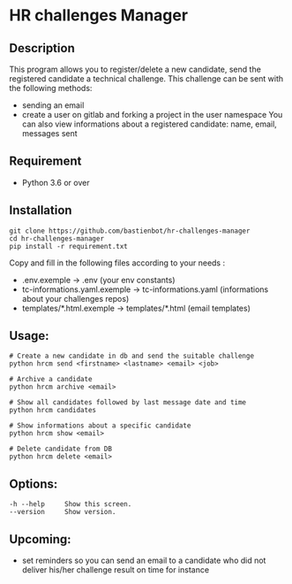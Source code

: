 # HR challenges Manager

## Description
This program allows you to register/delete a new candidate, send the registered candidate a technical challenge. This challenge can be sent with the following methods:
- sending an email
- create a user on gitlab and forking a project in the user namespace
You can also view informations about a registered candidate: name, email, messages sent

## Requirement
- Python 3.6 or over

## Installation
```
git clone https://github.com/bastienbot/hr-challenges-manager
cd hr-challenges-manager
pip install -r requirement.txt
```

Copy and fill in the following files according to your needs :
- .env.exemple -> .env (your env constants)
- tc-informations.yaml.exemple -> tc-informations.yaml (informations about your challenges repos)
- templates/\*.html.exemple -> templates/\*.html (email templates)

## Usage:
  ```
  # Create a new candidate in db and send the suitable challenge
  python hrcm send <firstname> <lastname> <email> <job>

  # Archive a candidate
  python hrcm archive <email>

  # Show all candidates followed by last message date and time
  python hrcm candidates

  # Show informations about a specific candidate
  python hrcm show <email>

  # Delete candidate from DB
  python hrcm delete <email>
  ```

## Options:
  ```
  -h --help     Show this screen.
  --version     Show version.
  ```

## Upcoming:
- set reminders so you can send an email to a candidate who did not deliver his/her challenge result on time for instance